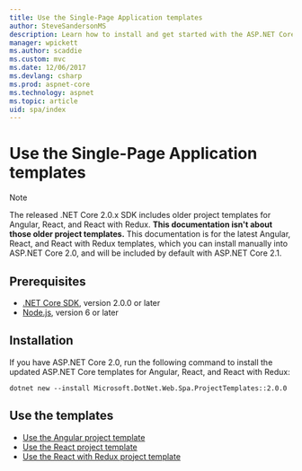 ```yaml
---
title: Use the Single-Page Application templates
author: SteveSandersonMS
description: Learn how to install and get started with the ASP.NET Core Single-Page Application (SPA) project templates.
manager: wpickett
ms.author: scaddie
ms.custom: mvc
ms.date: 12/06/2017
ms.devlang: csharp
ms.prod: aspnet-core
ms.technology: aspnet
ms.topic: article
uid: spa/index
---
```

# Use the Single-Page Application templates

> [!NOTE]
> The released .NET Core 2.0.x SDK includes older project templates for Angular, React, and React with Redux. **This documentation isn't about those older project templates.** This documentation is for the latest Angular, React, and React with Redux templates, which you can install manually into ASP.NET Core 2.0, and will be included by default with ASP.NET Core 2.1.

## Prerequisites

* [.NET Core SDK](https://www.microsoft.com/net/download), version 2.0.0 or later
* [Node.js](https://nodejs.org), version 6 or later

## Installation

If you have ASP.NET Core 2.0, run the following command to install the updated ASP.NET Core templates for Angular, React, and React with Redux:

```console
dotnet new --install Microsoft.DotNet.Web.Spa.ProjectTemplates::2.0.0
```

## Use the templates

- [Use the Angular project template](xref:spa/angular)
- [Use the React project template](xref:spa/react)
- [Use the React with Redux project template](xref:spa/react-with-redux)

